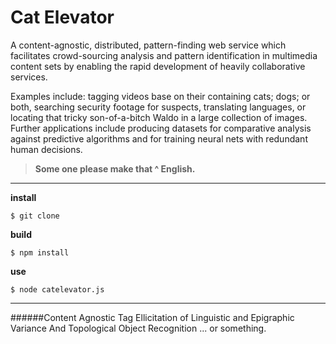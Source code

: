 # Cat Elevator

A content-agnostic, distributed, pattern-finding web service which facilitates crowd-sourcing analysis and pattern identification in multimedia content sets by enabling the rapid development of heavily collaborative services.

Examples include: tagging videos base on their containing cats; dogs; or both, searching security footage for suspects, translating languages, or locating that tricky son-of-a-bitch Waldo in a large collection of images. Further applications include producing datasets for comparative analysis against predictive algorithms and for training neural nets with redundant human decisions.

>**Some one please make that ^ English.**

***

**install**

    $ git clone

**build**

    $ npm install

**use**
  
    $ node catelevator.js
  
***

######Content Agnostic Tag Ellicitation of Linguistic and Epigraphic Variance And Topological Object Recognition ... or something.
